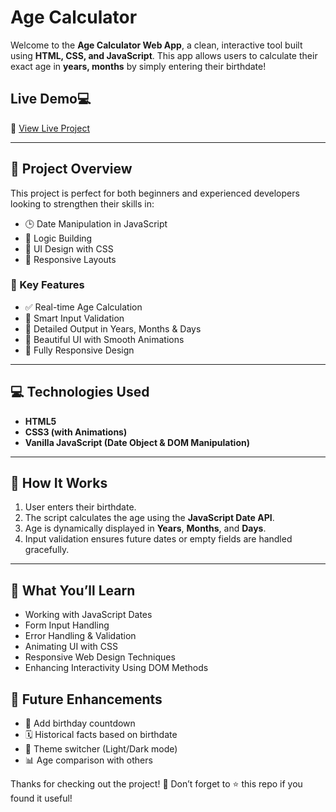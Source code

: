 # Age Calculator 

Welcome to the **Age Calculator Web App**, a clean, interactive tool built using **HTML, CSS, and JavaScript**. This app allows users to calculate their exact age in **years, months** by simply entering their birthdate!

## Live Demo💻

🔗 [View Live Project](https://calculateagenow.netlify.app/)

---

## 📌 Project Overview

This project is perfect for both beginners and experienced developers looking to strengthen their skills in:

- 🕒 Date Manipulation in JavaScript
- 🧠 Logic Building
- 🎨 UI Design with CSS
- 📱 Responsive Layouts

### 🎯 Key Features

- ✅ Real-time Age Calculation
- 📅 Smart Input Validation
- 🧮 Detailed Output in Years, Months & Days
- 🎨 Beautiful UI with Smooth Animations
- 🔄 Fully Responsive Design

---

## 💻 Technologies Used

- **HTML5**
- **CSS3 (with Animations)**
- **Vanilla JavaScript (Date Object & DOM Manipulation)**

---

## 🚀 How It Works

1. User enters their birthdate.
2. The script calculates the age using the **JavaScript Date API**.
3. Age is dynamically displayed in **Years**, **Months**, and **Days**.
4. Input validation ensures future dates or empty fields are handled gracefully.

---

## 🧠 What You’ll Learn

- Working with JavaScript Dates
- Form Input Handling
- Error Handling & Validation
- Animating UI with CSS
- Responsive Web Design Techniques
- Enhancing Interactivity Using DOM Methods

## 🧩 Future Enhancements

- 🎉 Add birthday countdown
- 🗓️ Historical facts based on birthdate
- 🌈 Theme switcher (Light/Dark mode)
- 📊 Age comparison with others


Thanks for checking out the project! 🌟 Don’t forget to ⭐ this repo if you found it useful!
